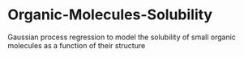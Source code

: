 # Organic-Molecules-Solubility
Gaussian process regression to model the solubility of small organic molecules as a function of their structure
